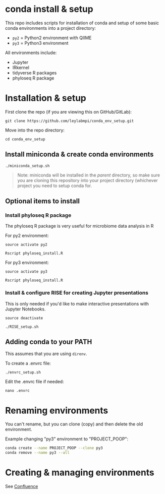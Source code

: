 conda install & setup
=====================

This repo includes scripts for installation of conda
and setup of some basic conda environments into a project directory:

* `py2` = Python2 environment with QIIME
* `py3` = Python3 environment 

All environments include:

* Jupyter
* IRkernel 
* tidyverse R packages
* phyloseq R package


# Installation & setup

First clone the repo (if you are viewing this on GitHub/GitLab):

`git clone https://github.com/leylabmpi/conda_env_setup.git`

Move into the repo directory:

`cd conda_env_setup`

## Install miniconda & create conda environments

`./miniconda_setup.sh`

> Note: miniconda will be installed in the *parent* directory, so make sure
you are cloning this repository into your project directory
(whichever project you need to setup conda for. 

## Optional items to install

### Install phyloseq R package

The phyloseq R package is very useful for microbiome data analysis in R

For py2 environment:

`source activate py2`

`Rscript phyloseq_install.R`

For py3 environment:

`source activate py3`

`Rscript phyloseq_install.R`


### Install & configure RISE for creating Jupyter presentations

This is only needed if you'd like to make interactive presentations with Jupyter Notebooks.

`source deactivate`

`./RISE_setup.sh`


## Adding conda to your PATH

This assumes that you are using `direnv`.

To create a .envrc file:

`./envrc_setup.sh`

Edit the .envrc file if needed:

`nano .envrc`



# Renaming environments

You can't rename, but you can clone (copy) and then delete the old environment.

Example changing "py3" environment to "PROJECT_POOP":

``` bash
conda create --name PROJECT_POOP --clone py3
conda remove --name py3 --all
```

# Creating & managing environments

See [Confluence](http://confluence.eb.local/display/LDU/conda+environment+notes)


